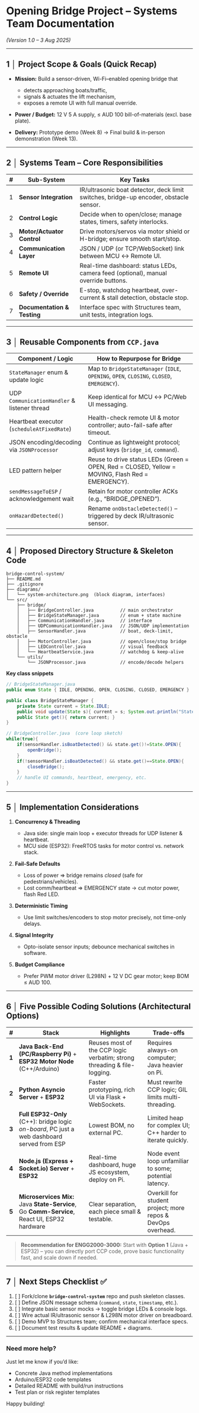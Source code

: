 # Opening Bridge Project – **Systems Team Documentation**

*(Version 1.0 – 3 Aug 2025)*

---

## 1 │ Project Scope & Goals (Quick Recap)

* **Mission:** Build a sensor-driven, Wi-Fi–enabled opening bridge that

  * detects approaching boats/traffic,
  * signals & actuates the lift mechanism,
  * exposes a remote UI with full manual override.
* **Power / Budget:** 12 V 5 A supply, ≤ AUD 100 bill-of-materials (excl. base plate).
* **Delivery:** Prototype demo (Week 8) → Final build & in-person demonstration (Week 13).

---

## 2 │ Systems Team – Core Responsibilities

| # | Sub-System                  | Key Tasks                                                                             |
| - | --------------------------- | ------------------------------------------------------------------------------------- |
| 1 | **Sensor Integration**      | IR/ultrasonic boat detector, deck limit switches, bridge-up encoder, obstacle sensor. |
| 2 | **Control Logic**           | Decide when to open/close; manage states, timers, safety interlocks.                  |
| 3 | **Motor/Actuator Control**  | Drive motors/servos via motor shield or H-bridge; ensure smooth start/stop.           |
| 4 | **Communication Layer**     | JSON / UDP (or TCP/WebSocket) link between MCU ↔ Remote UI.                           |
| 5 | **Remote UI**               | Real-time dashboard: status LEDs, camera feed (optional), manual override buttons.    |
| 6 | **Safety / Override**       | E-stop, watchdog heartbeat, over-current & stall detection, obstacle stop.            |
| 7 | **Documentation & Testing** | Interface spec with Structures team, unit tests, integration logs.                    |

---

## 3 │ Reusable Components from `CCP.java`

| Component / Logic                            | How to Repurpose for Bridge                                                                      |
| -------------------------------------------- | ------------------------------------------------------------------------------------------------ |
| `StateManager` enum & update logic           | Map to `BridgeStateManager` (`IDLE`, `OPENING`, `OPEN`, `CLOSING`, `CLOSED`, `EMERGENCY`).       |
| UDP `CommunicationHandler` & listener thread | Keep identical for MCU ↔ PC/Web UI messaging.                                                    |
| Heartbeat executor (`scheduleAtFixedRate`)   | Health-check remote UI & motor controller; auto-fail-safe after timeout.                         |
| JSON encoding/decoding via `JSONProcessor`   | Continue as lightweight protocol; adjust keys (`bridge_id`, `command`).                          |
| LED pattern helper                           | Reuse to drive status LEDs (Green = OPEN, Red = CLOSED, Yellow = MOVING, Flash Red = EMERGENCY). |
| `sendMessageToESP` / acknowledgement wait    | Retain for motor controller ACKs (e.g., “BRIDGE\_OPENED”).                                       |
| `onHazardDetected()`                         | Rename `onObstacleDetected()` – triggered by deck IR/ultrasonic sensor.                          |

---

## 4 │ Proposed Directory Structure & Skeleton Code

```
bridge-control-system/
├── README.md
├── .gitignore
├── diagrams/
│   └── system-architecture.png  (block diagram, interfaces)
└── src/
    ├── bridge/
    │   ├── BridgeController.java          // main orchestrator
    │   ├── BridgeStateManager.java        // enum + state machine
    │   ├── CommunicationHandler.java      // interface
    │   ├── UDPCommunicationHandler.java   // JSON/UDP implementation
    │   ├── SensorHandler.java             // boat, deck-limit, obstacle
    │   ├── MotorController.java           // open/close/stop bridge
    │   ├── LEDController.java             // visual feedback
    │   └── HeartbeatService.java          // watchdog & keep-alive
    └── utils/
        └── JSONProcessor.java             // encode/decode helpers
```

**Key class snippets**

```java
// BridgeStateManager.java
public enum State { IDLE, OPENING, OPEN, CLOSING, CLOSED, EMERGENCY }

public class BridgeStateManager {
    private State current = State.IDLE;
    public void update(State s){ current = s; System.out.println("State→" + s);} 
    public State get(){ return current; }
}
```

```java
// BridgeController.java  (core loop sketch)
while(true){
    if(sensorHandler.isBoatDetected() && state.get()!=State.OPEN){
        openBridge();
    }
    if(!sensorHandler.isBoatDetected() && state.get()==State.OPEN){
        closeBridge();
    }
    // handle UI commands, heartbeat, emergency, etc.
}
```

---

## 5 │ Implementation Considerations

1. **Concurrency & Threading**

   * Java side: single main loop + executor threads for UDP listener & heartbeat.
   * MCU side (ESP32): FreeRTOS tasks for motor control vs. network stack.

2. **Fail-Safe Defaults**

   * Loss of power ⇒ bridge remains *closed* (safe for pedestrians/vehicles).
   * Lost comm/heartbeat ⇒ EMERGENCY state → cut motor power, flash Red LED.

3. **Deterministic Timing**

   * Use limit switches/encoders to stop motor precisely, not time-only delays.

4. **Signal Integrity**

   * Opto-isolate sensor inputs; debounce mechanical switches in software.

5. **Budget Compliance**

   * Prefer PWM motor driver (L298N) + 12 V DC gear motor; keep BOM ≤ AUD 100.

---

## 6 │ Five Possible Coding Solutions (Architectural Options)

| #     | Stack                                                                                        | Highlights                                                              | Trade-offs                                                  |
| ----- | -------------------------------------------------------------------------------------------- | ----------------------------------------------------------------------- | ----------------------------------------------------------- |
| **1** | **Java Back-End (PC/Raspberry Pi)** + **ESP32 Motor Node** (C++/Arduino)                     | Reuses most of the CCP logic verbatim; strong threading & file-logging. | Requires always-on computer; Java heavier on Pi.            |
| **2** | **Python Asyncio Server** + **ESP32**                                                        | Faster prototyping, rich UI via Flask + WebSockets.                     | Must rewrite CCP logic; GIL limits multi-threading.         |
| **3** | **Full ESP32-Only** (C++): bridge logic *on-board*, PC just a web dashboard served from ESP  | Lowest BOM, no external PC.                                             | Limited heap for complex UI; C++ harder to iterate quickly. |
| **4** | **Node.js (Express + Socket.io) Server** + **ESP32**                                         | Real-time dashboard, huge JS ecosystem, deploy on Pi.                   | Node event loop unfamiliar to some; potential latency.      |
| **5** | **Microservices Mix:** Java **State-Service**, Go **Comm-Service**, React UI, ESP32 hardware | Clear separation, each piece small & testable.                          | Overkill for student project; more repos & DevOps overhead. |

> **Recommendation for ENGG2000-3000:** Start with **Option 1** (Java + ESP32) – you can directly port CCP code, prove basic functionality fast, and scale down if needed.

---

## 7 │ Next Steps Checklist ✅

1. [ ] Fork/clone **`bridge-control-system`** repo and push skeleton classes.
2. [ ] Define JSON message schema (`command`, `state`, `timestamp`, etc.).
3. [ ] Integrate basic sensor mocks → toggle bridge LEDs & console logs.
4. [ ] Wire actual IR/ultrasonic sensor & L298N motor driver on breadboard.
5. [ ] Demo MVP to Structures team; confirm mechanical interface specs.
6. [ ] Document test results & update README + diagrams.

---

### Need more help?

Just let me know if you’d like:

* Concrete Java method implementations
* Arduino/ESP32 code templates
* Detailed README with build/run instructions
* Test plan or risk register templates

Happy building!
